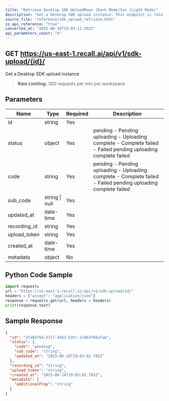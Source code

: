 ```yaml
---
title: "Retrieve Desktop SDK UploadMoon (Dark Mode)Sun (Light Mode)"
description: "Get a Desktop SDK upload instance. This endpoint is rate limited to: 300 requests per min per workspace"
source_file: "reference/sdk_upload_retrieve.html"
is_api_reference: "true"
converted_at: "2025-06-10T19:03:11.392Z"
api_parameters_count: "9"
---
```

## GET https://us-east-1.recall.ai/api/v1/sdk-upload/{id}/

Get a Desktop SDK upload instance

> **Rate Limiting**: 300 requests per min per workspace

## Parameters

| Name | Type | Required | Description |
| --- | --- | --- | --- |
| id | string | Yes |  |
| status | object | Yes | pending - Pending uploading - Uploading complete - Complete failed - Failed  pending uploading complete failed |
| code | string | Yes | pending - Pending uploading - Uploading complete - Complete failed - Failed  pending uploading complete failed |
| sub_code | string \| null | Yes |  |
| updated_at | date-time | Yes |  |
| recording_id | string | Yes |  |
| upload_token | string | Yes |  |
| created_at | date-time | Yes |  |
| metadata | object | No |  |

## Python Code Sample

```python
import requests
url = "https://us-east-1.recall.ai/api/v1/sdk-upload/id/"
headers = {"accept": "application/json"}
response = requests.get(url, headers = headers)
print(response.text)
```

## Sample Response

```json
{
  "id": "3fa85f64-5717-4562-b3fc-2c963f66afa6",
  "status": {
    "code": "pending",
    "sub_code": "string",
    "updated_at": "2025-06-10T19:03:02.785Z"
  },
  "recording_id": "string",
  "upload_token": "string",
  "created_at": "2025-06-10T19:03:02.785Z",
  "metadata": {
    "additionalProp": "string"
  }
}
```
